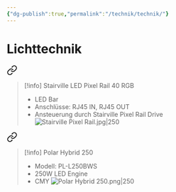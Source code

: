 ```yaml
---
{"dg-publish":true,"permalink":"/technik/technik/"}
---
```


# Lichttechnik

<div class="transclusion internal-embed is-loaded"><a class="markdown-embed-link" href="/technik/lichttechnik/stairville-led-pixel-rail-40-rgb/" aria-label="Open link"><svg xmlns="http://www.w3.org/2000/svg" width="24" height="24" viewBox="0 0 24 24" fill="none" stroke="currentColor" stroke-width="2" stroke-linecap="round" stroke-linejoin="round" class="svg-icon lucide-link"><path d="M10 13a5 5 0 0 0 7.54.54l3-3a5 5 0 0 0-7.07-7.07l-1.72 1.71"></path><path d="M14 11a5 5 0 0 0-7.54-.54l-3 3a5 5 0 0 0 7.07 7.07l1.71-1.71"></path></svg></a><div class="markdown-embed">




> [!info] Stairville LED Pixel Rail 40 RGB
> - LED Bar
> - Anschlüsse: RJ45 IN, RJ45 OUT
> - Ansteuerung durch Stairville Pixel Rail Drive
> ![Stairville Pixel Rail.jpg|250](/img/user/attachments/Stairville%20Pixel%20Rail.jpg)



</div></div>



<div class="transclusion internal-embed is-loaded"><a class="markdown-embed-link" href="/technik/lichttechnik/polar-hybrid-250/" aria-label="Open link"><svg xmlns="http://www.w3.org/2000/svg" width="24" height="24" viewBox="0 0 24 24" fill="none" stroke="currentColor" stroke-width="2" stroke-linecap="round" stroke-linejoin="round" class="svg-icon lucide-link"><path d="M10 13a5 5 0 0 0 7.54.54l3-3a5 5 0 0 0-7.07-7.07l-1.72 1.71"></path><path d="M14 11a5 5 0 0 0-7.54-.54l-3 3a5 5 0 0 0 7.07 7.07l1.71-1.71"></path></svg></a><div class="markdown-embed">




> [!info] Polar Hybrid 250
> - Modell: PL-L250BWS
> - 250W LED Engine
> - CMY
> ![Polar Hybrid 250.png|250](/img/user/attachments/Polar%20Hybrid%20250.png)



</div></div>




